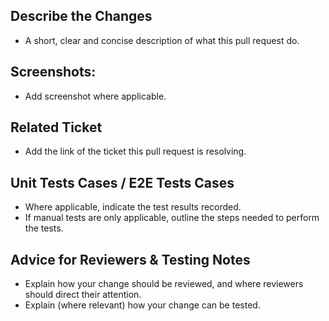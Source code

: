 ## Describe the Changes

- A short, clear and concise description of what this pull request do.

## Screenshots:

- Add screenshot where applicable.

## Related Ticket

- Add the link of the ticket this pull request is resolving.

## Unit Tests Cases / E2E Tests Cases

- Where applicable, indicate the test results recorded.
- If manual tests are only applicable, outline the steps needed to perform the tests.

## Advice for Reviewers & Testing Notes

- Explain how your change should be reviewed, and where reviewers should direct their attention.
- Explain (where relevant) how your change can be tested.
